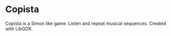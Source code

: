 Copista
=============================

Copista is a Simon like game. Listen and repeat musical sequences. Created with LibGDX.
